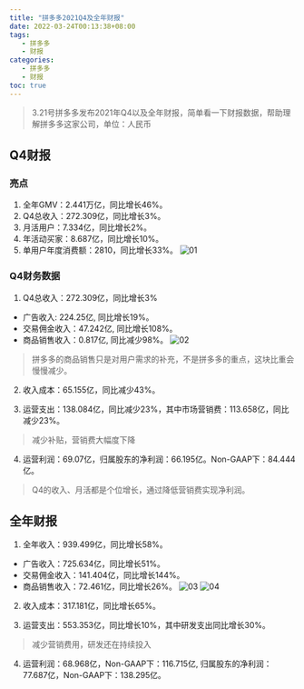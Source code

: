 ```yaml
---
title: "拼多多2021Q4及全年财报"
date: 2022-03-24T00:13:38+08:00
tags:
   - 拼多多 
   - 财报
categories:
   - 拼多多 
   - 财报
toc: true
---
```


> 3.21号拼多多发布2021年Q4以及全年财报，简单看一下财报数据，帮助理解拼多多这家公司，单位：人民币

## Q4财报
### 亮点
1. 全年GMV：2.441万亿，同比增长46%。
2. Q4总收入：272.309亿，同比增长3%。
3. 月活用户：7.334亿，同比增长2%。
4. 年活动买家：8.687亿，同比增长10%。
5. 单用户年度消费额：2810，同比增长33%。
![01](./q4.png)

### Q4财务数据
1. Q4总收入：272.309亿，同比增长3%
- 广告收入: 224.25亿, 同比增长19%。
- 交易佣金收入：47.242亿, 同比增长108%。
- 商品销售收入：0.817亿, 同比减少98%。
![02](./q4-p.png)
> 拼多多的商品销售只是对用户需求的补充，不是拼多多的重点，这块比重会慢慢减少。

2. 收入成本：65.155亿，同比减少43%。

3. 运营支出：138.084亿，同比减少23%，其中市场营销费：113.658亿，同比减少23%。
> 减少补贴，营销费大幅度下降

4. 运营利润：69.07亿，归属股东的净利润：66.195亿。Non-GAAP下：84.444亿。
> Q4的收入、月活都是个位增长，通过降低营销费实现净利润。

## 全年财报
1. 全年收入：939.499亿，同比增长58%。
- 广告收入：725.634亿，同比增长51%。
- 交易佣金收入：141.404亿，同比增长144%。
- 商品销售收入：72.461亿，同比增长26%。
![03](./fy.png)
![04](./fy-p.png)

2. 收入成本：317.181亿，同比增长65%。

3. 运营支出：553.353亿，同比增长10%，其中研发支出同比增长30%。
> 减少营销费用，研发还在持续投入

4. 运营利润：68.968亿，Non-GAAP下：116.715亿, 归属股东的净利润：77.687亿，Non-GAAP下：138.295亿。
